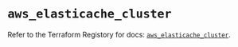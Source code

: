 # `aws_elasticache_cluster`

Refer to the Terraform Registory for docs: [`aws_elasticache_cluster`](https://www.terraform.io/docs/providers/aws/r/elasticache_cluster).

